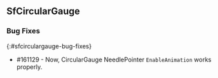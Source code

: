 ## SfCircularGauge

### Bug Fixes
{:#sfcirculargauge-bug-fixes}

*  \#161129 - Now, CircularGauge NeedlePointer `EnableAnimation` works properly.

